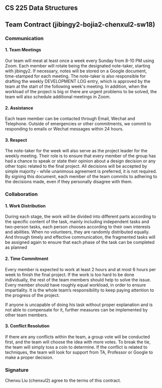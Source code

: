 
## CS 225 Data Structures
## Team Contract (jibingy2-bojia2-chenxul2-sw18)

### Communication
#### 1. Team Meetings
   Our team will meat at least once a week every Sunday from 8-10 PM using Zoom. Each member will rotate being the designated note-taker, starting with jibingy2. If necessary, notes will be stored on a Google document, time-stamped for each meeting. The note-taker is also responsible for drafting the weekly DEVELOPMENT LOG entry, which is approved by the team at the start of the following week's meeting. In addition, when the workload of the project is big or there are urgent problems to be solved, the team will also schedule additional meetings in Zoom.
#### 2. Assistance
   Each team member can be contacted through Email, Wechat and Telephone. Outside of emergencies or other commitments, we commit to responding to emails or Wechat messages within 24 hours.
#### 3. Respect
   The note-taker for the week will also serve as the project leader for the weekly meeting. Their role is to ensure that every member of the group has had a chance to speak or state their opinion about a design decision or any other topic related to the final project. All decisions will be accepted by simple majority - while unanimous agreement is preferred, it is not required. By signing this document, each member of the team commits to adhering to the decisions made, even if they personally disagree with them.
### Collaboration
#### 1. Work Distribution
   During each stage, the work will be divided into different parts according to the specific content of the task, mainly including independent tasks and two-person tasks, each person chooses according to their own interests and abilities. When no  volunteers, they are randomly distributed equally. And through timely and effective communication, the fragmented tasks will be assigned again to ensure that each phase of the task can be completed as planned
#### 2. Time Commitment
   Every member is expected to work at least 2 hours and at most 6 hours per week to finish the final project. If the work is too hard to be done individually, the rest of the team members should help to solve the issue. Every member should have roughly equal workload, in order to ensure impartiality. It is the whole team’s responsibility to keep paying attention to the progress of the project. 
 
If anyone is uncapable of doing his task without proper explanation and is not able to compensate for it, further measures can be implemented by other team members.
#### 3. Conflict Resolution
If there are any conflicts within the team, a group vote will be conducted first, and the team will choose the idea with more votes. To break the tie, the team will simply toss a coin to determine. If the conflict is related to techniques, the team will look for support from TA, Professor or Google to make a proper decision.

### Signature
Chenxu Liu (chenxul2) agree to the terms of this contract.



